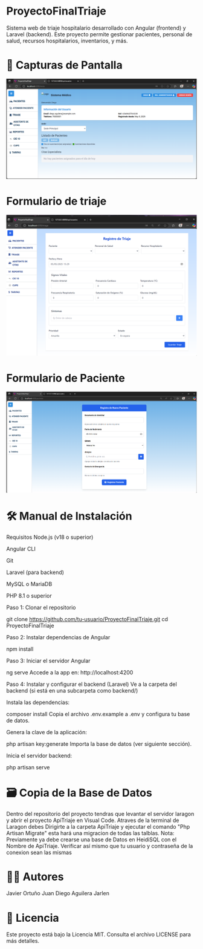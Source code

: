 # ProyectoFinalTriaje
Sistema web de triaje hospitalario desarrollado con Angular (frontend) y Laravel (backend). Este proyecto permite gestionar pacientes, personal de salud, recursos hospitalarios, inventarios, y más.

# 📸 Capturas de Pantalla
![Pantalla de inicio](img/Inicio.png)



# Formulario de triaje

![Pantalla de Triage](img/Triage.png)


# Formulario de Paciente

![Pantalla de Triage](img/paciente.png)

# 🛠 Manual de Instalación
Requisitos
Node.js (v18 o superior)

Angular CLI

Git

Laravel (para backend)

MySQL o MariaDB

PHP 8.1 o superior

Paso 1: Clonar el repositorio

  git clone https://github.com/tu-usuario/ProyectoFinalTriaje.git
  cd ProyectoFinalTriaje

Paso 2: Instalar dependencias de Angular

  npm install

Paso 3: Iniciar el servidor Angular

  ng serve
  Accede a la app en: http://localhost:4200

Paso 4: Instalar y configurar el backend (Laravel)
  Ve a la carpeta del backend (si está en una subcarpeta como backend/)

Instala las dependencias:


composer install
Copia el archivo .env.example a .env y configura tu base de datos.

Genera la clave de la aplicación:


php artisan key:generate
Importa la base de datos (ver siguiente sección).

Inicia el servidor backend:


php artisan serve
# 🗃 Copia de la Base de Datos
Dentro del repositorio del proyecto tendras que levantar el servidor laragon y abrir el proyecto ApiTriaje en Visual Code. Atraves de la terminal de Laragon debes Dirigirte a la carpeta ApiTriaje y ejecutar el comando "Php Artisan Migrate" esta hará una migracion de todas las talblas.
Nota: Previamente ya debe crearse una base de Datos en HeidiSQL con el Nombre de ApiTriaje. Verificar así mismo que tu usuario y contraseña de la conexion sean las mismas

# 🧑‍💻 Autores
Javier Ortuño 
Juan Diego Aguilera
Jarlen 

# 📄 Licencia
Este proyecto está bajo la Licencia MIT. Consulta el archivo LICENSE para más detalles.
